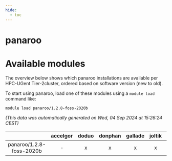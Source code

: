 ```yaml
---
hide:
  - toc
---
```


panaroo
=======

# Available modules


The overview below shows which panaroo installations are available per HPC-UGent Tier-2cluster, ordered based on software version (new to old).

To start using panaroo, load one of these modules using a `module load` command like:

```shell
module load panaroo/1.2.8-foss-2020b
```

*(This data was automatically generated on Wed, 04 Sep 2024 at 15:26:24 CEST)*  

| |accelgor|doduo|donphan|gallade|joltik|shinx|skitty|
| :---: | :---: | :---: | :---: | :---: | :---: | :---: | :---: |
|panaroo/1.2.8-foss-2020b|-|x|x|x|x|-|x|
